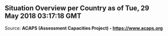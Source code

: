 ## Situation Overview per Country as of Tue, 29 May 2018 03:17:18 GMT

Source: **ACAPS (Assessment Capacities Project) - https://www.acaps.org**